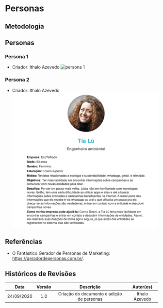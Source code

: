 # Personas


## Metodologia

## Personas

### Persona 1

- Criador: Ithalo Azevedo
  ![persona 1](../../assets/images/personas/joão.jpg)

### Persona 2

- Criador: Ithalo Azevedo
  ![persona 2](../../assets/images/personas/lucia.jpg)

## Referências

- O Fantástico Gerador de Personas de Marketing: <https://geradordepersonas.com.br/>.


## Históricos de Revisões

|    Data    | Versão |                   Descrição                   |                                  Autor(es)                                  |
| :--------: | :----: | :-------------------------------------------: | :-------------------------------------------------------------------------: |
| 24/09/2020 |  1.0   | Criação do documento e adição de personas | Ithalo Azevedo|